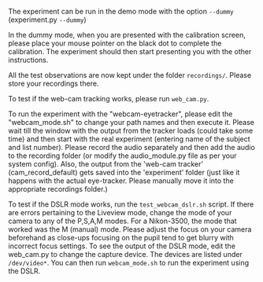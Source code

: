 The experiment can be run in the demo mode with the option `--dummy` (experiment.py `--dummy`)

In the dummy mode, when you are presented with the calibration screen, please place your mouse pointer on the black dot to complete the calibration. The experiment should then start presenting you with the other instructions. 

All the test observations are now kept under the folder `recordings/`. Please store your recordings there. 

To test if the web-cam tracking works, please run `web_cam.py`.

To run the experiment with the "webcam-eyetracker", please edit the "webcam_mode.sh" to change your path names and then execute it. Please wait till the window with the output from the tracker loads (could take some time) and then start with the real experiment (entering name of the subject and list number). Please record the audio separately and then add the audio to the recording folder  (or modify the audio_module.py file as per your system config). Also, the output from the 'web-cam tracker' (cam_record_default) gets saved into the 'experiment' folder (just like it happens with the actual eye-tracker. Please manually move it into the appropriate recordings folder.)

To test if the DSLR mode works, run the `test_webcam_dslr.sh` script. If there are errors pertaining to the Liveview mode, change the mode of your camera to any of the P,S,A,M modes. For a Nikon-3500, the mode that worked was the M (manual) mode. Please adjust the focus on your camera beforehand as close-ups focusing on the pupil tend to get blurry with incorrect focus settings. To see the output of the DSLR mode, edit the web_cam.py to change the capture device. The devices are listed under `/dev/video*`. You can then run `webcam_mode.sh` to run the experiment using the DSLR.


